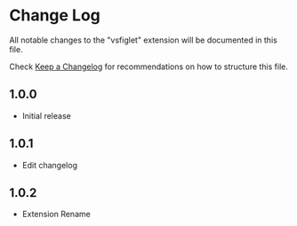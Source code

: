 # Change Log

All notable changes to the "vsfiglet" extension will be documented in this file.

Check [Keep a Changelog](http://keepachangelog.com/) for recommendations on how to structure this file.

## 1.0.0

- Initial release

## 1.0.1

- Edit changelog

## 1.0.2

- Extension Rename
